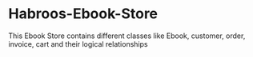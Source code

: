 ﻿# Habroos-Ebook-Store
This Ebook Store contains different classes like Ebook, customer, order, invoice, cart and their logical relationships
